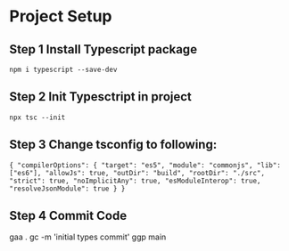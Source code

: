 # Project Setup

## Step 1 Install Typescript package
`npm i typescript --save-dev`

## Step 2 Init Typesctript in project
`npx tsc --init`

## Step 3 Change tsconfig to following:
`{
  "compilerOptions": {
    "target": "es5",
    "module": "commonjs",
    "lib": ["es6"],
    "allowJs": true,
    "outDir": "build",
    "rootDir": "./src",
    "strict": true,
    "noImplicitAny": true,
    "esModuleInterop": true,
    "resolveJsonModule": true
  }
}`

## Step 4 Commit Code
gaa .
gc -m 'initial types commit'
ggp main



